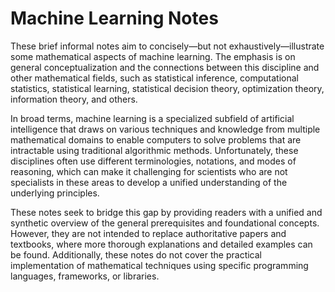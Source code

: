 # Machine Learning Notes
These brief informal notes aim to concisely—but not exhaustively—illustrate some mathematical aspects of machine learning. The emphasis is on general conceptualization and the connections between this discipline and other mathematical fields, such as statistical inference, computational statistics, statistical learning, statistical decision theory, optimization theory, information theory, and others.

In broad terms, machine learning is a specialized subfield of artificial intelligence that draws on various techniques and knowledge from multiple mathematical domains to enable computers to solve problems that are intractable using traditional algorithmic methods. Unfortunately, these disciplines often use different terminologies, notations, and modes of reasoning, which can make it challenging for scientists who are not specialists in these areas to develop a unified understanding of the underlying principles.

These notes seek to bridge this gap by providing readers with a unified and synthetic overview of the general prerequisites and foundational concepts. However, they are not intended to replace authoritative papers and textbooks, where more thorough explanations and detailed examples can be found. Additionally, these notes do not cover the practical implementation of mathematical techniques using specific programming languages, frameworks, or libraries.
